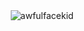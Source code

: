 <div align="center">
  <img src="https://spotify-github-profile.kittinanx.com/api/view?uid=31jijk5tdsgpkihwhzhw7q2uhi6m&cover_image=true&theme=default&show_offline=false&background_color=121212&interchange=false&bar_color_cover=true" alt="awfulfacekid" />
</div>
